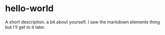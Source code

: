 # hello-world
A short description.
a bit about yourself.
I saw the markdown elements thing but I'll get to it later.
